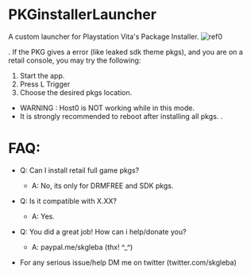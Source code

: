 # PKGinstallerLauncher
A custom launcher for Playstation Vita's Package Installer.
![ref0](https://re-doing.com/wp-content/uploads/2017/10/pkginstaller001.jpg)

.
If the PKG gives a error (like leaked sdk theme pkgs), and you are on a retail console, you may try the following:
1) Start the app.
2) Press L Trigger
3) Choose the desired pkgs location.
 - WARNING : Host0 is NOT working while in this mode.
 - It is strongly recommended to reboot after installing all pkgs.
.
# FAQ:
 - Q: Can I install retail full game pkgs?
   - A: No, its only for DRMFREE and SDK pkgs.
 - Q: Is it compatible with X.XX?
   - A: Yes.
 - Q: You did a great job! How can i help/donate you?
   - A: paypal.me/skgleba (thx! ^_^)
   
 - For any serious issue/help DM me on twitter (twitter.com/skgleba)
